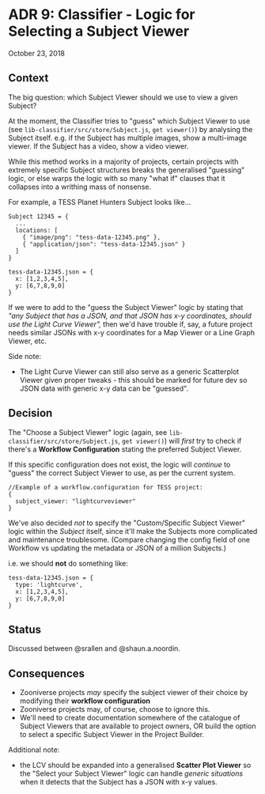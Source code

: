 # ADR 9: Classifier - Logic for Selecting a Subject Viewer

October 23, 2018

## Context

The big question: which Subject Viewer should we use to view a given Subject?

At the moment, the Classifier tries to "guess" which Subject Viewer to use (see
`lib-classifier/src/store/Subject.js`, `get viewer()`) by analysing the Subject
itself. e.g. if the Subject has multiple images, show a multi-image viewer. If
the Subject has a video, show a video viewer.

While this method works in a majority of projects, certain projects with
extremely specific Subject structures breaks the generalised "guessing" logic,
or else warps the logic with so many "what if" clauses that it collapses into a
writhing mass of nonsense.

For example, a TESS Planet Hunters Subject looks like...

```
Subject 12345 = {
  ...
  locations: [
    { "image/png": "tess-data-12345.png" },
    { "application/json": "tess-data-12345.json" }
  ]
}

tess-data-12345.json = {
  x: [1,2,3,4,5],
  y: [6,7,8,9,0]
}
```

If we were to add to the "guess the Subject Viewer" logic by stating that _"any
Subject that has a JSON, and that JSON has x-y coordinates, should use the Light
Curve Viewer",_ then we'd have trouble if, say, a future project needs similar
JSONs with x-y coordinates for a Map Viewer or a Line Graph Viewer, etc.

Side note:
- The Light Curve Viewer can still also serve as a generic Scatterplot Viewer
  given proper tweaks - this should be marked for future dev so JSON data with
  generic x-y data can be "guessed".

## Decision

The "Choose a Subject Viewer" logic (again, see
`lib-classifier/src/store/Subject.js`, `get viewer()`) will _first_ try to check
if there's a **Workflow Configuration** stating the preferred Subject Viewer.

If this specific configuration does not exist, the logic will _continue_ to
"guess" the correct Subject Viewer to use, as per the current system.

```
//Example of a workflow.configuration for TESS project:
{
  subject_viewer: "lightcurveviewer"
}
```

We've also decided _not_ to specify the "Custom/Specific Subject Viewer" logic
within the _Subject_ itself, since it'll make the Subjects more complicated and
maintenance troublesome. (Compare changing the config field of one Workflow vs
updating the metadata or JSON of a million Subjects.)

i.e. we should **not** do something like:
```
tess-data-12345.json = {
  type: 'lightcurve',
  x: [1,2,3,4,5],
  y: [6,7,8,9,0]
}
```

## Status

Discussed between @srallen and @shaun.a.noordin.

## Consequences

- Zooniverse projects _may_ specify the subject viewer of their choice by
  modifying their **workflow configuration**
- Zooniverse projects may, of course, choose to ignore this.
- We'll need to create documentation somewhere of the catalogue of Subject
  Viewers that are available to project owners, OR build the option to select
  a specific Subject Viewer in the Project Builder.

Additional note:
- the LCV should be expanded into a generalised **Scatter Plot Viewer** so the
  "Select your Subject Viewer" logic can handle _generic situations_ when it
  detects that the Subject has a JSON with x-y values.
